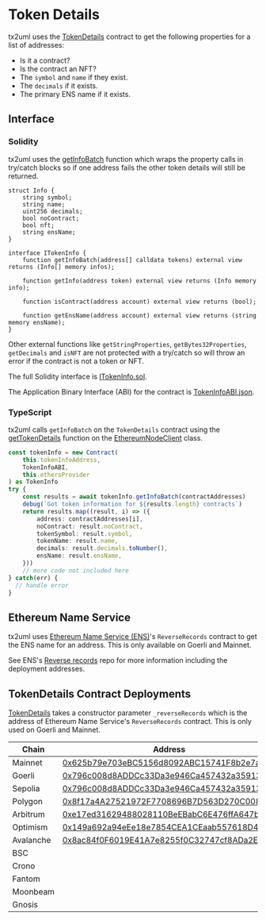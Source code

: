 # Token Details

tx2uml uses the [TokenDetails](./TokenInfo.sol) contract to get the following properties for a list of addresses:
* Is it a contract?
* Is the contract an NFT?
* The `symbol` and `name` if they exist.
* The `decimals` if it exists.
* The primary ENS name if it exists.

## Interface

### Solidity

tx2uml uses the [getInfoBatch](./TokenInfo.sol#L54) function which wraps the property calls in try/catch blocks so if one address fails the other token details will still be returned.

```Solidity
struct Info {
    string symbol;
    string name;
    uint256 decimals;
    bool noContract;
    bool nft;
    string ensName;
}

interface ITokenInfo {
    function getInfoBatch(address[] calldata tokens) external view returns (Info[] memory infos);

    function getInfo(address token) external view returns (Info memory info);

    function isContract(address account) external view returns (bool);

    function getEnsName(address account) external view returns (string memory ensName);
}
```

Other external functions like `getStringProperties`, `getBytes32Properties`, `getDecimals` and `isNFT` are not protected with a try/catch so will throw an error if the contract is not a token or NFT.

The full Solidity interface is [ITokenInfo.sol](./ITokenInfo.sol).

The Application Binary Interface (ABI) for the contract is [TokenInfoABI.json](./TokenInfoABI.json).

### TypeScript

tx2uml calls `getInfoBatch` on the `TokenDetails` contract using the [getTokenDetails](../ts/clients/EthereumNodeClient.ts#134) function on the [EthereumNodeClient](../ts/clients/EthereumNodeClient.ts) class.

```ts
const tokenInfo = new Contract(
    this.tokenInfoAddress,
    TokenInfoABI,
    this.ethersProvider
) as TokenInfo
try {
    const results = await tokenInfo.getInfoBatch(contractAddresses)
    debug(`Got token information for ${results.length} contracts`)
    return results.map((result, i) => ({
        address: contractAddresses[i],
        noContract: result.noContract,
        tokenSymbol: result.symbol,
        tokenName: result.name,
        decimals: result.decimals.toNumber(),
        ensName: result.ensName,
    }))
    // more code not included here
} catch(err) {
  // handle error
}
```

## Ethereum Name Service

tx2uml uses [Ethereum Name Service (ENS)](https://ens.domains/)'s `ReverseRecords` contract to get the ENS name for an address. This is only available on Goerli and Mainnet.

See ENS's [Reverse records](https://github.com/ensdomains/reverse-records/#deployed-contract-address) repo for more information including the deployment addresses.

## TokenDetails Contract Deployments

[TokenDetails](./TokenInfo.sol) takes a constructor parameter `_reverseRecords` which is the address of Ethereum Name Service's `ReverseRecords` contract. This is only used on Goerli and Mainnet. 

| Chain | Address | _reverseRecords |
| --- | --- | --- |
| Mainnet | [0x625b79e703eBC5156d8092ABC15741F8b2e7a70E](https://etherscan.io/address/0x625b79e703eBC5156d8092ABC15741F8b2e7a70E#code) | [0x3671aE578E63FdF66ad4F3E12CC0c0d71Ac7510C](https://etherscan.io/address/0x3671aE578E63FdF66ad4F3E12CC0c0d71Ac7510C) |
| Goerli | [0x796c008d8ADDCc33Da3e946Ca457432a35913c85](https://goerli.etherscan.io/address/0x796c008d8ADDCc33Da3e946Ca457432a35913c85#code) | [0x333Fc8f550043f239a2CF79aEd5e9cF4A20Eb41e](https://goerli.etherscan.io/address/0x333Fc8f550043f239a2CF79aEd5e9cF4A20Eb41e) |
| Sepolia | [0x796c008d8ADDCc33Da3e946Ca457432a35913c85](https://sepolia.etherscan.io/address/0x796c008d8ADDCc33Da3e946Ca457432a35913c85#code) | 0x0000000000000000000000000000000000000000 |
| Polygon | [0x8f17a4A27521972F7708696B7D563D270C008F24](https://polygonscan.com/address/0x8f17a4A27521972F7708696B7D563D270C008F24#code) | 0x0000000000000000000000000000000000000000 |
| Arbitrum | [0xe17ed31629488028110BeEBabC6E476ffA647bd9](https://arbiscan.io/address/0xe17ed31629488028110BeEBabC6E476ffA647bd9#code) | 0x0000000000000000000000000000000000000000 |
| Optimism | [0x149a692a94eEe18e7854CEA1CEaab557618D4D46](https://optimistic.etherscan.io/address/0x149a692a94eEe18e7854CEA1CEaab557618D4D46#code) | 0x0000000000000000000000000000000000000000 |
| Avalanche | [0x8ac84f0F6019E41A7e8255f0C32747cf8ADa2Ec3](https://snowtrace.io/address/0x8ac84f0f6019e41a7e8255f0c32747cf8ada2ec3#code) | 0x0000000000000000000000000000000000000000 |
| BSC |  | 0x0000000000000000000000000000000000000000 |
| Crono |  | 0x0000000000000000000000000000000000000000 |
| Fantom |  | 0x0000000000000000000000000000000000000000 |
| Moonbeam |  | 0x0000000000000000000000000000000000000000 |
| Gnosis |  | 0x0000000000000000000000000000000000000000 |
